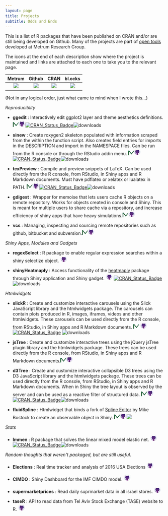 ```yaml
---
layout: page
title: Projects
subtitle: Odds and Ends
---
```


This is a list of R packages that have been published on CRAN and/or are still being developed on Github. Many of the projects are part of [open tools](https://www.metrumrg.com/try-open-source-tools/) developed at Metrum Research Group.

<!-- https://img.shields.io/badge/METRUM-opentools-brightgreen.svg?link=https://www.metrumrg.com/&link=https://www.metrumrg.com/open-science/ -->

The icons at the end of each description show where the project is maintained and links are attached to each one to take you to the relevant page. 

| Metrum | Github | CRAN | bl.ocks |
|:--:|:--:|:--:|:--:|
|![](https://img.shields.io/badge/METRUM-opentools-brightgreen.svg?link=https://www.metrumrg.com/&link=https://www.metrumrg.com/try-open-source-tools/)|[![](https://raw.githubusercontent.com/yonicd/yonicd.github.io/master/img/ghicon.jpeg)](https://github.com) | [![](https://img.shields.io/badge/CRAN--blue.svg)](https://cran.r-project.org/) | [![](https://raw.githubusercontent.com/yonicd/yonicd.github.io/master/img/d3js.jpeg)](https://bl.ocks.org/)|
  
(Not in any logical order, just what came to mind when I wrote this...)

*Reproduciblity*

  - **ggedit** : Interactively edit ggplot2 layer and theme aesthetics definitions. [![](img/mrgiconnew.jpg)](https://www.metrumrg.com/open-science)[![](img/ghicon.jpeg)](https://github.com/metrumresearchgroup/ggedit)[![CRAN\_Status\_Badge](https://www.r-pkg.org/badges/version/ggedit?color=blue)](https://cran.r-project.org/package=ggedit)![downloads](https://cranlogs.r-pkg.org/badges/ggedit)

  - **sinew** : Create roxygen2 skeleton populated with information scraped from the within the function script. Also creates field entries for imports in the DESCRIPTION and import in the NAMESPACE files. Can be run from the R console or through the RStudio addin menu. [![](img/mrgiconnew.jpg)](https://www.metrumrg.com/open-science)[![](img/ghicon.jpeg)](https://github.com/metrumresearchgroup/sinew)[![CRAN\_Status\_Badge](https://www.r-pkg.org/badges/version/sinew?color=blue)](https://cran.r-project.org/package=sinew)![downloads](https://cranlogs.r-pkg.org/badges/sinew)

  - **texPreview** : Compile and preview snippets of LaTeX. Can be used directly from the R console, from RStudio, in Shiny apps and R Markdown documents. Must have pdflatex or xelatex or lualatex in PATH. [![](img/mrgiconnew.jpg)](https://www.metrumrg.com/open-science)[![](img/ghicon.jpeg)](https://github.com/metrumresearchgroup/texPreview)[![CRAN\_Status\_Badge](https://www.r-pkg.org/badges/version/texPreview?color=blue)](https://cran.r-project.org/package=texPreview)![downloads](https://cranlogs.r-pkg.org/badges/texPreview)

  - **gdigest** : Wrapper for memoise that lets users cache R objects on a remote repository. Works for objects created in console and Shiny. This is meant for multiple users to share cache via a repository, and increase efficiency of shiny apps that have heavy simulations.[![](img/mrgiconnew.jpg)](https://www.metrumrg.com/open-science)[![](img/ghicon.jpeg)](https://github.com/yonicd/gdigest)

  - **vcs** : Managing, inspecting and sourcing remote repositories such as github, bitbucket and subversion.[![](img/mrgiconnew.jpg)](https://www.metrumrg.com/open-science)[![](img/ghicon.jpeg)](https://github.com/metrumresearchgroup/vcs)

*Shiny Apps, Modules and Gadgets*

  - **regexSelect** : R package to enable regular expression searches within a shiny selectize object. [![](img/ghicon.jpeg)](https://github.com/yonicd/regexSelect)

  - **shinyHeatmaply** : Access functionality of the [heatmaply](https://github.com/talgalili/heatmaply) package through Shiny application and Shiny gadget. [![](img/ghicon.jpeg)](https://github.com/yonicd/shinyHeatmaply) [![CRAN\_Status\_Badge](https://www.r-pkg.org/badges/version/shinyHeatmaply?color=blue)](https://cran.r-project.org/package=shinyHeatmaply) ![downloads](https://cranlogs.r-pkg.org/badges/shinyHeatmaply)


*Htmlwidgets*

  - **slickR** : Create and customize interactive carousels using the Slick JavaScript library and the htmlwidgets package. The carousels can contain plots produced in R, images, iframes, videos and other htmlwidgets. These carousels can be used directly from the R console, from RStudio, in Shiny apps and R Markdown documents. [![](img/mrgiconnew.jpg)](https://www.metrumrg.com/open-science) [![](img/ghicon.jpeg)](https://github.com/metrumresearchgroup/slickR)
[![CRAN\_Status\_Badge](https://www.r-pkg.org/badges/version/slickR?color=blue)](https://cran.r-project.org/package=slickR) ![downloads](https://cranlogs.r-pkg.org/badges/slickR)

  - **jsTree** : Create and customize interactive trees using the jQuery jsTree plugin library and the htmlwidgets package. These trees can be used directly from the R console, from RStudio, in Shiny apps and R Markdown documents.[![](img/mrgiconnew.jpg)](https://www.metrumrg.com/open-science)[![](img/ghicon.jpeg)](https://github.com/metrumresearchgroup/jsTree)

  - **d3Tree** : Create and customize interactive collapsible D3 trees using the D3 JavaScript library and the htmlwidgets package. These trees can be used directly from the R console, from RStudio, in Shiny apps and R Markdown documents. When in Shiny the tree layout is observed by the server and can be used as a reactive filter of structured data. [![](img/mrgiconnew.jpg)](https://www.metrumrg.com/open-science)[![](img/ghicon.jpeg)](https://github.com/metrumresearchgroup/d3Tree)[![CRAN\_Status\_Badge](https://www.r-pkg.org/badges/version/d3Tree?color=blue)](https://cran.r-project.org/package=d3Tree)![downloads](https://cranlogs.r-pkg.org/badges/d3Tree)

  - **fluidSpline** : Htmlwidget that binds a fork of [Spline Editor](https://bl.ocks.org/mbostock/4342190) by Mike Bostock to create an observable object in Shiny. [![](img/mrgiconnew.jpg)](https://www.metrumrg.com/open-science)[![](img/ghicon.jpeg)](https://github.com/metrumresearchgroup/fluidSpline)[![](https://raw.githubusercontent.com/yonicd/yonicd.github.io/master/img/d3js.jpeg)](https://bl.ocks.org/yonicd/4bc59fca901388ebe4905bdb19af1567)

*Stats*

  - **lmmen** : R package that solves the linear mixed model elastic net. [![](img/ghicon.jpeg)](https://github.com/yonicd/lmmen)[![CRAN\_Status\_Badge](https://www.r-pkg.org/badges/version/lmmen?color=blue)](https://cran.r-project.org/package=lmmen)![downloads](https://cranlogs.r-pkg.org/badges/lmmen)

*Random thoughts that weren't packaged, but are still useful.*

- **Elections** : Real time tracker and analysis of 2016 USA Elections [![](img/ghicon.jpeg)](https://github.com/yonicd/Elections)

- **CIMDO** : Shiny Dashboard for the IMF CIMDO model. [![](img/ghicon.jpeg)](https://github.com/yonicd/CIMDO)

- **supermarketprices** : Read daily suprmarket data in all israel stores. [![](img/ghicon.jpeg)](https://github.com/yonicd/supermarketprices)

- **taseR** : API to read data from Tel Aviv Stock Exchange (TASE) website to R. [![](img/ghicon.jpeg)](https://github.com/yonicd/taseR)
